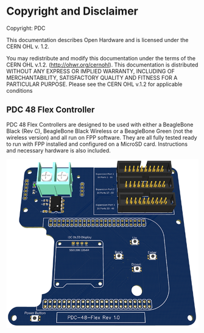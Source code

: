 # Copyright and Disclaimer

Copyright: PDC

This documentation describes Open Hardware and is licensed under the CERN OHL v. 1.2.

You may redistribute and modify this documentation under the terms of the CERN OHL v.1.2. (http://ohwr.org/cernohl). This documentation is distributed WITHOUT ANY EXPRESS OR IMPLIED WARRANTY, INCLUDING OF MERCHANTABILITY, SATISFACTORY QUALITY AND FITNESS FOR A PARTICULAR PURPOSE. Please see the CERN OHL v.1.2 for applicable conditions

## PDC 48 Flex Controller

PDC 48 Flex Controllers are designed to be used with either a BeagleBone Black (Rev C), BeagleBone Black Wireless or a BeagleBone Green (not the wireless version) and all run on FPP software. They are all fully tested ready to run with FPP installed and configured on a MicroSD card. Instructions and necessary hardware is also included.

![Image of PDC-48-Flex-Controller](https://github.com/open-PDC/BeagleBone-Pixel-Controllers/blob/main/PDC-48-Flex/PDC-48-Flex-Controller.png)
